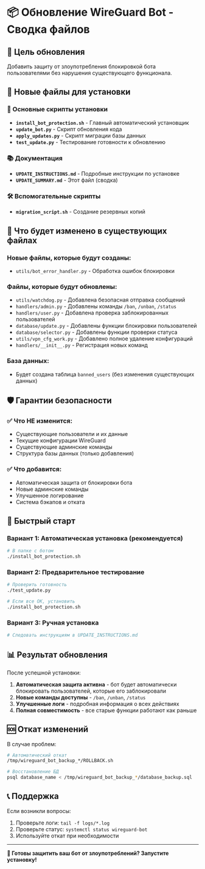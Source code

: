 # 📦 Обновление WireGuard Bot - Сводка файлов

## 🎯 Цель обновления
Добавить защиту от злоупотребления блокировкой бота пользователями без нарушения существующего функционала.

## 📁 Новые файлы для установки

### 🚀 Основные скрипты установки
- **`install_bot_protection.sh`** - Главный автоматический установщик
- **`update_bot.py`** - Скрипт обновления кода
- **`apply_updates.py`** - Скрипт миграции базы данных
- **`test_update.py`** - Тестирование готовности к обновлению

### 📚 Документация
- **`UPDATE_INSTRUCTIONS.md`** - Подробные инструкции по установке
- **`UPDATE_SUMMARY.md`** - Этот файл (сводка)

### 🛠️ Вспомогательные скрипты
- **`migration_script.sh`** - Создание резервных копий

## 🔧 Что будет изменено в существующих файлах

### Новые файлы, которые будут созданы:
- `utils/bot_error_handler.py` - Обработка ошибок блокировки

### Файлы, которые будут обновлены:
- `utils/watchdog.py` - Добавлена безопасная отправка сообщений
- `handlers/admin.py` - Добавлены команды `/ban`, `/unban`, `/status`
- `handlers/user.py` - Добавлена проверка заблокированных пользователей
- `database/update.py` - Добавлены функции блокировки пользователей
- `database/selector.py` - Добавлены функции проверки статуса
- `utils/vpn_cfg_work.py` - Добавлено полное удаление конфигураций
- `handlers/__init__.py` - Регистрация новых команд

### База данных:
- Будет создана таблица `banned_users` (без изменения существующих данных)

## 🛡️ Гарантии безопасности

### ✅ Что НЕ изменится:
- Существующие пользователи и их данные
- Текущие конфигурации WireGuard
- Существующие админские команды
- Структура базы данных (только добавления)

### ✅ Что добавится:
- Автоматическая защита от блокировки бота
- Новые админские команды
- Улучшенное логирование
- Система бэкапов и отката

## 🚀 Быстрый старт

### Вариант 1: Автоматическая установка (рекомендуется)
```bash
# В папке с ботом
./install_bot_protection.sh
```

### Вариант 2: Предварительное тестирование
```bash
# Проверить готовность
./test_update.py

# Если все ОК, установить
./install_bot_protection.sh
```

### Вариант 3: Ручная установка
```bash
# Следовать инструкциям в UPDATE_INSTRUCTIONS.md
```

## 📊 Результат обновления

После успешной установки:

1. **Автоматическая защита активна** - бот будет автоматически блокировать пользователей, которые его заблокировали
2. **Новые команды доступны** - `/ban`, `/unban`, `/status`
3. **Улучшенные логи** - подробная информация о всех действиях
4. **Полная совместимость** - все старые функции работают как раньше

## 🆘 Откат изменений

В случае проблем:
```bash
# Автоматический откат
/tmp/wireguard_bot_backup_*/ROLLBACK.sh

# Восстановление БД
psql database_name < /tmp/wireguard_bot_backup_*/database_backup.sql
```

## 📞 Поддержка

Если возникли вопросы:
1. Проверьте логи: `tail -f logs/*.log`
2. Проверьте статус: `systemctl status wireguard-bot`
3. Используйте откат при необходимости

---

**🎉 Готовы защитить ваш бот от злоупотреблений? Запустите установку!**
